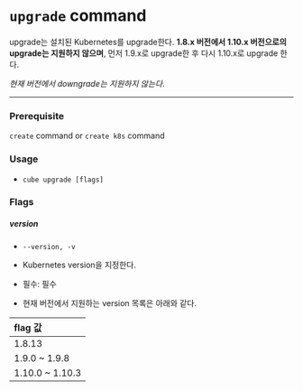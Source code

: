# `upgrade` command

upgrade는 설치된 Kubernetes를 upgrade한다. **1.8.x 버전에서 1.10.x 버전으로의 upgrade는 지원하지 않으며**, 먼저 1.9.x로 upgrade한 후 다시 1.10.x로 upgrade 한다.

_현재 버전에서 downgrade는 지원하지 않는다_. 

---

### Prerequisite

`create` command or `create k8s` command

### Usage

* `cube upgrade [flags]`

### Flags

##### version

* `--version, -v`

* Kubernetes version을 지정한다.

* 필수: 필수

* 현재 버전에서 지원하는 version 목록은 아래와 같다.

| flag 값 |
| :--- |
| 1.8.13 |
| 1.9.0 ~ 1.9.8 |
| 1.10.0 ~ 1.10.3 |





